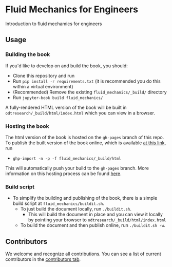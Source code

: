 # Fluid Mechanics for Engineers

Introduction to fluid mechamics for engineers

## Usage

### Building the book

If you'd like to develop on and build the book, you should:

- Clone this repository and run
- Run `pip install -r requirements.txt` (it is recommended you do this within a virtual environment)
- (Recommended) Remove the existing `fluid_mechanics/_build/` directory
- Run `jupyter-book build fluid_mechanics/`

A fully-rendered HTML version of the book will be built in `odtresearch/_build/html/index.html` which you can view in a browser.

### Hosting the book

The html version of the book is hosted on the `gh-pages` branch of this repo. To publish the built version of the book online, which is available [at this link](https://byu-books.github.io/fluid_mechanics/title_page.html), run
- `ghp-import -n -p -f fluid_mechanics/_build/html`

This will automatically push your build to the `gh-pages` branch. More information on this hosting process can be found [here](https://jupyterbook.org/publish/gh-pages.html#manually-host-your-book-with-github-pages).

### Build script
- To simplify the building and publishing of the book, there is a simple build script at `fluid_mechanics/buildit.sh`.
    - To just build the document locally, run `./buildit.sh`.
        - This will build the document in place and you can view it locally by pointing your browser to `odtresearch/_build/html/index.html`
    - To build the document and then publish online, run `./buildit.sh -w`.

## Contributors

We welcome and recognize all contributions. You can see a list of current contributors in the [contributors tab](https://github.com/byu-books/fluid_mechanics/graphs/contributors).
